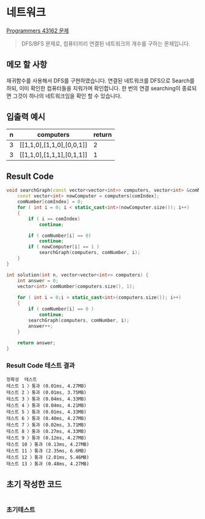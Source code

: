 # 네트워크

[Programmers 43162 문제](https://programmers.co.kr/learn/courses/30/lessons/43162)  

> DFS/BFS 문제로, 컴퓨터끼리 연결된 네트워크의 개수를 구하는 문제입니다.

## 메모 할 사항

재귀함수를 사용해서 DFS를 구현하였습니다.
연결된 네트워크를 DFS으로 Search를 하되, 이미 확인한 컴퓨터들을 지워가며 확인합니다.
한 번의 연결 searching이 종료되면 그것이 하나의 네트워크임을 확인 할 수 있습니다.

## 입출력 예시

n | computers | return
|---|---|---|
3 | [[1,1,0],[1,1,0],[0,0,1]] | 2
3 | [[1,1,0],[1,1,1],[0,1,1]] | 1

## Result Code

```cpp
void searchGraph(const vector<vector<int>> computers, vector<int> &comNumber, const int comIndex) {
    const vector<int> nowComputer = computers[comIndex];
    comNumber[comIndex] = 0;
    for ( int i = 0; i < static_cast<int>(nowComputer.size()); i++)
    {
        if ( i == comIndex)
            continue;

        if ( comNumber[i] == 0)
            continue;
        if ( nowComputer[i] == 1 )
            searchGraph(computers, comNumber, i);
    }
}

int solution(int n, vector<vector<int>> computers) {
    int answer = 0;
    vector<int> comNumber(computers.size(), 1);
    
    for ( int i = 0;i < static_cast<int>(computers.size()); i++)
    {
        if ( comNumber[i] == 0 )
            continue;
        searchGraph(computers, comNumber, i);
        answer++;
    }
    
    return answer;
}
```

### Result Code 테스트 결과

```text
정확성  테스트
테스트 1 〉통과 (0.01ms, 4.27MB)
테스트 2 〉통과 (0.01ms, 3.75MB)
테스트 3 〉통과 (0.04ms, 4.33MB)
테스트 4 〉통과 (0.04ms, 4.21MB)
테스트 5 〉통과 (0.01ms, 4.33MB)
테스트 6 〉통과 (0.40ms, 4.27MB)
테스트 7 〉통과 (0.02ms, 3.71MB)
테스트 8 〉통과 (0.27ms, 4.33MB)
테스트 9 〉통과 (0.12ms, 4.27MB)
테스트 10 〉통과 (0.13ms, 4.27MB)
테스트 11 〉통과 (2.35ms, 6.6MB)
테스트 12 〉통과 (2.01ms, 5.46MB)
테스트 13 〉통과 (0.48ms, 4.27MB)
```

## 초기 작성한 코드

```cpp

```

### 초기테스트

```text
```
